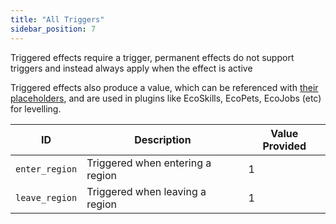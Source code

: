 ```yaml
---
title: "All Triggers"
sidebar_position: 7
---
```


Triggered effects require a trigger, permanent effects do not support triggers and instead always apply when the effect
is active

Triggered effects also produce a value, which can be referenced with [their placeholders](https://plugins.auxilor.io/effects/configuring-an-effect#placeholders),
and are used in plugins like EcoSkills, EcoPets, EcoJobs (etc) for levelling.

| ID             | Description                      | Value Provided |
| -------------- | -------------------------------- | -------------- |
| `enter_region` | Triggered when entering a region | 1              |
| `leave_region` | Triggered when leaving a region  | 1              |

